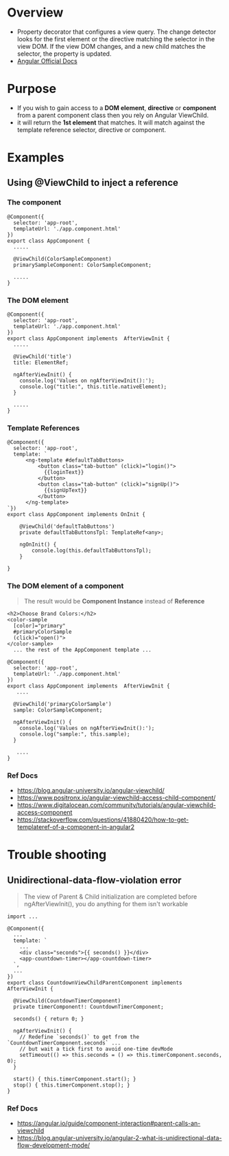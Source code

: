 # Overview
- Property decorator that configures a view query. The change detector looks for the first element or the directive matching the selector in the view DOM. If the view DOM changes, and a new child matches the selector, the property is updated.
- [Angular Official Docs](https://angular.io/api/core/ViewChild)

# Purpose
- If you wish to gain access to a **DOM element**, **directive** or **component** from a parent component class then you rely on Angular ViewChild.
- it will return the **1st element** that matches. It will match against the template reference selector, directive or component.

# Examples
## Using @ViewChild to inject a reference
### The component
```
@Component({
  selector: 'app-root',
  templateUrl: './app.component.html'
})
export class AppComponent {
  .....

  @ViewChild(ColorSampleComponent)
  primarySampleComponent: ColorSampleComponent;

  .....
}
```

### The DOM element
```
@Component({
  selector: 'app-root',
  templateUrl: './app.component.html'
})
export class AppComponent implements  AfterViewInit {
  .....
  
  @ViewChild('title')
  title: ElementRef;

  ngAfterViewInit() {
    console.log('Values on ngAfterViewInit():');
    console.log("title:", this.title.nativeElement);
  }

  .....
}
```

### Template References
```
@Component({
  selector: 'app-root',
  template: `      
      <ng-template #defaultTabButtons>
          <button class="tab-button" (click)="login()">
            {{loginText}}
          </button>
          <button class="tab-button" (click)="signUp()">
            {{signUpText}}
          </button>
      </ng-template>
`})
export class AppComponent implements OnInit {

    @ViewChild('defaultTabButtons')
    private defaultTabButtonsTpl: TemplateRef<any>;

    ngOnInit() {
        console.log(this.defaultTabButtonsTpl);
    }

}
```

### The DOM element of a component
> The result would be **Component Instance** instead of **Reference**
```
<h2>Choose Brand Colors:</h2>
<color-sample
  [color]="primary"
  #primaryColorSample
  (click)="open()">
</color-sample>
  ... the rest of the AppComponent template ...
```
```
@Component({
  selector: 'app-root',
  templateUrl: './app.component.html'
})
export class AppComponent implements  AfterViewInit {
   ....
   
  @ViewChild('primaryColorSample')
  sample: ColorSampleComponent;

  ngAfterViewInit() {
    console.log('Values on ngAfterViewInit():');
    console.log("sample:", this.sample);
  }

   ....
}
```
### Ref Docs
- https://blog.angular-university.io/angular-viewchild/
- https://www.positronx.io/angular-viewchild-access-child-component/
- https://www.digitalocean.com/community/tutorials/angular-viewchild-access-component
- https://stackoverflow.com/questions/41880420/how-to-get-templateref-of-a-component-in-angular2

# Trouble shooting
## Unidirectional-data-flow-violation error
> The view of Parent & Child initialization are completed before ngAfterViewInit(), you do anything for them isn't workable
```
import ...

@Component({
  ...
  template: `
    ...
    <div class="seconds">{{ seconds() }}</div>
    <app-countdown-timer></app-countdown-timer>
  `,
  ...
})
export class CountdownViewChildParentComponent implements AfterViewInit {

  @ViewChild(CountdownTimerComponent)
  private timerComponent!: CountdownTimerComponent;

  seconds() { return 0; }

  ngAfterViewInit() {
    // Redefine `seconds()` to get from the `CountdownTimerComponent.seconds` ...
    // but wait a tick first to avoid one-time devMode
    setTimeout(() => this.seconds = () => this.timerComponent.seconds, 0);
  }

  start() { this.timerComponent.start(); }
  stop() { this.timerComponent.stop(); }
}
```
### Ref Docs
- https://angular.io/guide/component-interaction#parent-calls-an-viewchild
- https://blog.angular-university.io/angular-2-what-is-unidirectional-data-flow-development-mode/
